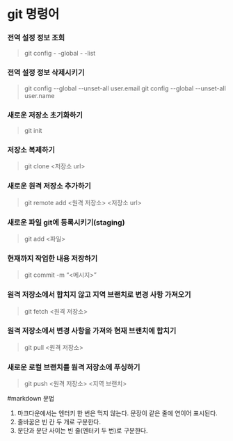 # git 명령어


### 전역 설정 정보 조회
>  git config - -global - -list
### 전역 설정 정보 삭제시키기
> git config --global --unset-all user.email
> git config --global --unset-all user.name

### 새로운 저장소 초기화하기
> git init
### 저장소 복제하기
>  git clone <저장소 url>
### 새로운 원격 저장소 추가하기
>  git remote add <원격 저장소> <저장소 url>
### 새로운 파일 git에 등록시키기(staging)
> git add <파일>
### 현재까지 작업한 내용 저장하기
> git commit -m “<메시지>”

### 원격 저장소에서 합치지 않고 지역 브랜치로 변경 사항 가져오기
> git fetch <원격 저장소>
### 원격 저장소에서 변경 사항을 가져와 현재 브랜치에 합치기
> git pull <원격 저장소>
### 새로운 로컬 브랜치를 원격 저장소에 푸싱하기
> git push <원격 저장소> <지역 브랜치>

#markdown 문법
1. 마크다운에서는 엔터키 한 번은 먹지 않는다. 문장이 같은 줄에 연이어 표시된다.
2. 줄바꿈은 빈 칸 두 개로 구분한다. 
3. 문단과 문단 사이는 빈 줄(엔터키 두 번)로 구분한다. 



